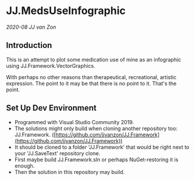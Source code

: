 JJ.MedsUseInfographic
=====================
*2020-08 JJ van Zon*

Introduction
------------
This is an attempt to plot some medication use of mine as an infographic using JJ.Framework.VectorGraphics.

With perhaps no other reasons than therapeutical, recreational, artistic expression. The point to it may be that there is no point to it. That's the point.


Set Up Dev Environment
----------------------
* Programmed with Visual Studio Community 2019.
* The solutions might only build when cloning another repository too: JJ.Framework. ([https://github.com/jjvanzon/JJ.Framework](https://github.com/jjvanzon/JJ.Framework))
* It should be cloned to a folder 'JJ.Framework' that would be right next to your 'JJ.SaveText' repository clone.
* First maybe build JJ.Framework.sln or perhaps NuGet-restoring it is enough.
* Then the solution in this repository may build.